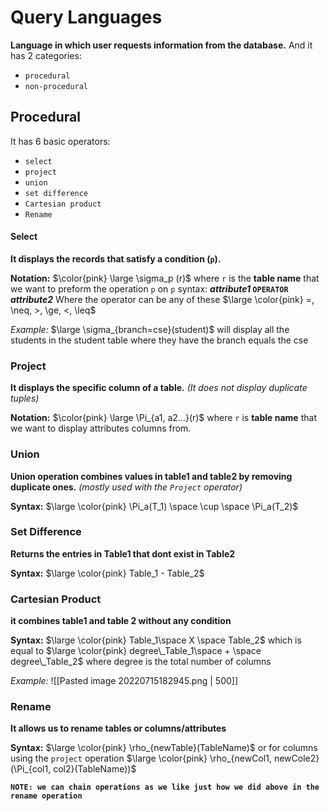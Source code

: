 # Query Languages
**Language in which user requests information from the database.**
And it has 2 categories:
- `procedural`
- `non-procedural`

## Procedural
It has 6 basic operators:
- `select`
- `project`
- `union`
- `set difference`
- `Cartesian product`
- `Rename`

#### Select
**It displays the records that satisfy a condition (`p`).**

**Notation:** $\color{pink} \large \sigma_p (r)$ where `r` is the **table name** that we want to preform the operation `p` on
`p` syntax: ***attribute1* `OPERATOR` *attribute2***
Where the operator can be any of these $\large \color{pink} =, \neq, >, \ge, <, \leq$

*Example:*
$\large \sigma_{branch=cse}(student)$ will display all the students in the student table where they have the branch equals the cse

### Project
**It displays the specific column of a table.** *(It does not display duplicate tuples)*

**Notation:** $\color{pink} \large \Pi_{a1, a2...}(r)$  where `r` is  **table name** that we want to display attributes columns from.

### Union
**Union operation combines values in table1 and table2 by removing duplicate ones.** _(mostly used with the `Project` operator)_

**Syntax:** $\large \color{pink} \Pi_a(T_1) \space \cup \space \Pi_a(T_2)$

### Set Difference
**Returns the entries in Table1 that dont exist in Table2**

**Syntax:** $\large \color{pink} Table_1 - Table_2$

### Cartesian Product
**it combines table1 and table 2 without any condition**

**Syntax:** $\large \color{pink} Table_1\space  X \space Table_2$ which is equal to $\large \color{pink} degree\_Table_1\space  + \space degree\_Table_2$ where degree is the total number of columns

*Example:*
![[Pasted image 20220715182945.png | 500]]

### Rename
**It allows us to rename tables or columns/attributes**

**Syntax:** $\large \color{pink} \rho_{newTable}(TableName)$ or for columns using the `project` operation $\large \color{pink} \rho_{newCol1, newCole2}(\Pi_{col1, col2}(TableName))$

**`NOTE: we can chain operations as we like just how we did above in the rename operation`** 